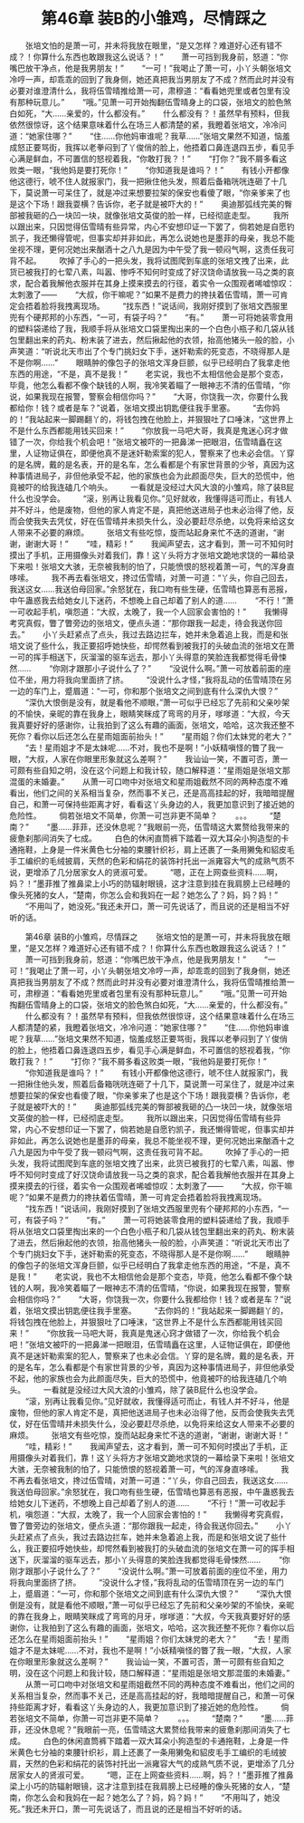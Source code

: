 # 　　第46章 装B的小雏鸡，尽情踩之
　　张培文怕的是萧一可，并未将我放在眼里，“是又怎样？难道好心还有错不成？！你算什么东西也敢跟我这么说话？！”
　　萧一可挡到我身前，怒道：“你嘴巴放干净点，他是我男朋友！”
　　“一可！”我喝止了萧一可，小丫头朝张培文冷哼一声，却乖乖的回到了我身侧，她还真把我当男朋友了不成？然而此时并没有必要对谁澄清什么，我将伍雪晴推给萧一可，肃穆道：“看看她兜里或者包里有没有那种玩意儿。”
　　“哦。”见萧一可开始掏翻伍雪晴身上的口袋，张培文的脸色煞白如死，“大……亲爱的，什么都没有。”
　　什么都没有？！虽然早有预料，但我依然很惊讶，这个结果意味着什么在场三人都清楚的紧，我瞪着张培文，冷冷问道：“她家住哪？”
　　“住……你他妈审谁呢？我草……”张培文果然不知道，恼羞成怒正要骂街，我挥以老拳闷到了丫俊俏的脸上，他捂着口鼻连退四五步，看见手心满是鲜血，不可置信的怒视着我，“你敢打我？！”
　　“打你？”我不屑多看这败类一眼，“我他妈是要打死你！”
　　“你知道我是谁吗？！”
　　有钱小开都像他这德行，唬不住人就报家门，我一把揪住他头发，照着后备箱咣咣连砸了十几下，莫说萧一可呆住了，就是冲过来想要拉架的保安也看傻了眼，“你亲爹来了也是这个下场！跟我耍横？告诉你，老子就是被吓大的！”
　　奥迪那弧线完美的臀部被我砸的凸一块凹一块，就像张培文英俊的脸一样，已经彻底走型。
　　我所以跟出来，只因觉得伍雪晴有些异常，内心不安想印证一下罢了，倘若她是自愿钓凯子，我还懒得管呢，但事实却并非如此，再怎么说她也是墨菲的母亲，我总不能坐视不理，更何况她出来酗酒十之八九是因为中午受了我一顿闷气啊，这责任我可背不起。
　　吹掉了手心的一把头发，我将试图爬到车底的张培文拽了出来，此货已被我打的七荤八素，叫嚣、惨呼不知何时变成了好汉饶命请放我一马之类的哀求，配合着我解他衣服并在其身上摸来摸去的行径，着实令一众围观者唏嘘惊叹：太刺激了——
　　“大叔，你干嘛呢？”如果不是费力的搀扶着伍雪晴，萧一可肯定会捂着脸将我拽离现场。
　　“找东西！”说话间，我刚好摸到了张培文西服里兜有个硬邦邦的小东西，“一可，有袋子吗？”
　　“有。”
　　萧一可将她装零食用的塑料袋递给了我，我顺手将从张培文口袋里掏出来的一个白色小瓶子和几袋从钱包里翻出来的药丸、粉末装了进去，然后揪起他的衣领，抬高他猪头一般的脸，小声笑道：“听说北天市出了个专门挑妇女下手，迷奸勒索的死变态，不晓得那人是不是你啊……”
　　眼睛肿的像包子的张培文浑身巨颤，似乎已经明白了我拿走他东西的用途，“不是，真不是我！”
　　老实说，我也不太相信他会是那个变态，毕竟，他怎么看都不像个缺钱的人啊，我冷笑着瞄了一眼神志不清的伍雪晴，“你说，如果我现在报警，警察会相信你吗？”
　　“大哥，你饶我一次，你要什么我都给你！钱？或者是车？”说着，张培文摸出钥匙便往我手里塞。
　　“去你妈的！”我站起来一脚踢翻丫的，将钱包拽在他脸上，并狠狠吐了口唾沫，“这世界上不是什么东西都能用钱买回来！”
　　“你放我一马吧大哥，我真是鬼迷心窍才做错了一次，你给我个机会吧！”张培文被吓的一把鼻涕一把眼泪，伍雪晴矗在这里，人证物证俱在，即便他真不是迷奸勒索案的犯人，警察来了也未必会信。丫穿的是名牌，戴的是名表，开的是名车，怎么看都是个有家世背景的少爷，真因为这种事情进局子，非但他承受不起，他的家族也会为此颜面尽失，巨大的恐慌中，他竟被吓的给我连磕几个响头。
　　一看就是没经过大风大浪的小雏鸡，除了装B屁什么也没学会。
　　“滚，别再让我看见你。”见好就收，我懂得适可而止，有钱人并不好斗，他是废物，但他的家人肯定不是，真把他送进局子也未必治得了他，反而会使我失去凭仗，好在伍雪晴并未损失什么，没必要赶尽杀绝，以免将来给这女人带来不必要的麻烦。
　　张培文有些吃惊，旋而站起身来忙不迭的道谢，“谢谢，谢谢大哥！”
　　“哇，精彩！”
　　我闻声望去，这才看到，萧一可不知何时摸出了手机，正用摄像头对着我们，靠！这丫头将方才张培文跪地求饶的一幕给录下来啦！张培文大骇，无奈被我制的怕了，只能愤恨的怒视着萧一可，气的浑身直哆嗦。
　　我不再去看张培文，搀过伍雪晴，对萧一可道：“丫头，你自己回去，我送这女……我送伯母回家。”余怒犹在，我口吻有些生硬，伍雪晴也算恶有恶报，中午蛊惑我去给她女儿下迷药，不想晚上自己却着了别人的道……
　　“不行！”萧一可收起手机，嗔怨道：“大叔，太晚了，我一个人回家会害怕的！”
　　我懒得考究真假，瞥了瞥旁边的张培文，便点头道：“那你跟我一起走，待会我送你回去。”
　　小丫头赶紧点了点头，我过去路边拦车，她并未急着追上我，而是和张培文说了些什么，我正要招呼她快些，却愕然看到被我打的头破血流的张培文在萧一可的挥手相送下，灰溜溜的驱车远去，那小丫头得意的笑脸连我都觉得毛骨悚然……
　　“你刚才跟那小子说什么了？”
　　“没说什么啊。”萧一可放着前面的座位不坐，用力将我向里面挤了挤。
　　“没说什么才怪，”我将乱动的伍雪晴顶在另一边的车门上，蹙眉道：“一可，你和那个张培文之间到底有什么深仇大恨？”
　　“深仇大恨倒是没有，就是看他不顺眼，”萧一可似乎已经忘了先前和父亲吵架的不愉快，亲昵的靠在我身上，眼睛笑眯成了弯弯的月牙，嗲嗲道：“大叔，今天我真要好好的感谢你，让我拍到了这么有趣的画面，张培文，哈哈，这次我还整不死你？看你以后还怎么在星雨姐面前抬头！”
　　“星雨姐？你们太妹党的老大？”
　　“去！星雨姐才不是太妹呢……不对，我也不是啊！”小妖精嗔怪的瞥了我一眼，“大叔，人家在你眼里形象就这么差啊？”
　　我讪讪一笑，不置可否，萧一可颇有些自知之明，没在这个问题上和我计较，随口解释道：“星雨姐是张培文那混蛋的未婚妻。”
　　从萧一可口吻中对张培文和星雨姐截然不同的两种态度不难看出，他们之间的关系相当复杂，然而事不关己，还是高高挂起的好，我暗暗提醒自己，和萧一可保持些距离才好，看看这丫头身边的人，我更加意识到了接近她的危险性。
　　倘若张培文不简单，你萧一可岂非更不简单？
　　。。。
　　“楚南？”
　　“墨……菲菲，还没休息呢？”我眼前一亮，伍雪晴这大累赘给我带来的疲惫刹那间消失了七成。
　　白色的休闲直筒裤下踏着一双大耳朵小狗造型的卡通拖鞋，上身是一件米黄色七分袖的束腰针织衫，肩上还裹了一条用獭兔和貂皮毛手工编织的毛绒披肩，天然的色彩和绢花的装饰衬托出一派雍容大气的成熟气质不说，更增添了几分居家女人的贤淑可爱。
　　“嗯，正在上网查些资料……啊，妈？！”墨菲推了推鼻梁上小巧的防辐射眼镜，这才注意到挂在我肩膀上已经睡的像头死猪的女人，“楚南，你怎么会和我妈在一起？她怎么了？妈，妈？妈！”
　　“不用叫了，她没死。”我还未开口，萧一可先说话了，而且说的还是相当不好听的话。

　　第46章 装B的小雏鸡，尽情踩之
　　张培文怕的是萧一可，并未将我放在眼里，“是又怎样？难道好心还有错不成？！你算什么东西也敢跟我这么说话？！”
　　萧一可挡到我身前，怒道：“你嘴巴放干净点，他是我男朋友！”
　　“一可！”我喝止了萧一可，小丫头朝张培文冷哼一声，却乖乖的回到了我身侧，她还真把我当男朋友了不成？然而此时并没有必要对谁澄清什么，我将伍雪晴推给萧一可，肃穆道：“看看她兜里或者包里有没有那种玩意儿。”
　　“哦。”见萧一可开始掏翻伍雪晴身上的口袋，张培文的脸色煞白如死，“大……亲爱的，什么都没有。”
　　什么都没有？！虽然早有预料，但我依然很惊讶，这个结果意味着什么在场三人都清楚的紧，我瞪着张培文，冷冷问道：“她家住哪？”
　　“住……你他妈审谁呢？我草……”张培文果然不知道，恼羞成怒正要骂街，我挥以老拳闷到了丫俊俏的脸上，他捂着口鼻连退四五步，看见手心满是鲜血，不可置信的怒视着我，“你敢打我？！”
　　“打你？”我不屑多看这败类一眼，“我他妈是要打死你！”
　　“你知道我是谁吗？！”
　　有钱小开都像他这德行，唬不住人就报家门，我一把揪住他头发，照着后备箱咣咣连砸了十几下，莫说萧一可呆住了，就是冲过来想要拉架的保安也看傻了眼，“你亲爹来了也是这个下场！跟我耍横？告诉你，老子就是被吓大的！”
　　奥迪那弧线完美的臀部被我砸的凸一块凹一块，就像张培文英俊的脸一样，已经彻底走型。
　　我所以跟出来，只因觉得伍雪晴有些异常，内心不安想印证一下罢了，倘若她是自愿钓凯子，我还懒得管呢，但事实却并非如此，再怎么说她也是墨菲的母亲，我总不能坐视不理，更何况她出来酗酒十之八九是因为中午受了我一顿闷气啊，这责任我可背不起。
　　吹掉了手心的一把头发，我将试图爬到车底的张培文拽了出来，此货已被我打的七荤八素，叫嚣、惨呼不知何时变成了好汉饶命请放我一马之类的哀求，配合着我解他衣服并在其身上摸来摸去的行径，着实令一众围观者唏嘘惊叹：太刺激了——
　　“大叔，你干嘛呢？”如果不是费力的搀扶着伍雪晴，萧一可肯定会捂着脸将我拽离现场。
　　“找东西！”说话间，我刚好摸到了张培文西服里兜有个硬邦邦的小东西，“一可，有袋子吗？”
　　“有。”
　　萧一可将她装零食用的塑料袋递给了我，我顺手将从张培文口袋里掏出来的一个白色小瓶子和几袋从钱包里翻出来的药丸、粉末装了进去，然后揪起他的衣领，抬高他猪头一般的脸，小声笑道：“听说北天市出了个专门挑妇女下手，迷奸勒索的死变态，不晓得那人是不是你啊……”
　　眼睛肿的像包子的张培文浑身巨颤，似乎已经明白了我拿走他东西的用途，“不是，真不是我！”
　　老实说，我也不太相信他会是那个变态，毕竟，他怎么看都不像个缺钱的人啊，我冷笑着瞄了一眼神志不清的伍雪晴，“你说，如果我现在报警，警察会相信你吗？”
　　“大哥，你饶我一次，你要什么我都给你！钱？或者是车？”说着，张培文摸出钥匙便往我手里塞。
　　“去你妈的！”我站起来一脚踢翻丫的，将钱包拽在他脸上，并狠狠吐了口唾沫，“这世界上不是什么东西都能用钱买回来！”
　　“你放我一马吧大哥，我真是鬼迷心窍才做错了一次，你给我个机会吧！”张培文被吓的一把鼻涕一把眼泪，伍雪晴矗在这里，人证物证俱在，即便他真不是迷奸勒索案的犯人，警察来了也未必会信。丫穿的是名牌，戴的是名表，开的是名车，怎么看都是个有家世背景的少爷，真因为这种事情进局子，非但他承受不起，他的家族也会为此颜面尽失，巨大的恐慌中，他竟被吓的给我连磕几个响头。
　　一看就是没经过大风大浪的小雏鸡，除了装B屁什么也没学会。
　　“滚，别再让我看见你。”见好就收，我懂得适可而止，有钱人并不好斗，他是废物，但他的家人肯定不是，真把他送进局子也未必治得了他，反而会使我失去凭仗，好在伍雪晴并未损失什么，没必要赶尽杀绝，以免将来给这女人带来不必要的麻烦。
　　张培文有些吃惊，旋而站起身来忙不迭的道谢，“谢谢，谢谢大哥！”
　　“哇，精彩！”
　　我闻声望去，这才看到，萧一可不知何时摸出了手机，正用摄像头对着我们，靠！这丫头将方才张培文跪地求饶的一幕给录下来啦！张培文大骇，无奈被我制的怕了，只能愤恨的怒视着萧一可，气的浑身直哆嗦。
　　我不再去看张培文，搀过伍雪晴，对萧一可道：“丫头，你自己回去，我送这女……我送伯母回家。”余怒犹在，我口吻有些生硬，伍雪晴也算恶有恶报，中午蛊惑我去给她女儿下迷药，不想晚上自己却着了别人的道……
　　“不行！”萧一可收起手机，嗔怨道：“大叔，太晚了，我一个人回家会害怕的！”
　　我懒得考究真假，瞥了瞥旁边的张培文，便点头道：“那你跟我一起走，待会我送你回去。”
　　小丫头赶紧点了点头，我过去路边拦车，她并未急着追上我，而是和张培文说了些什么，我正要招呼她快些，却愕然看到被我打的头破血流的张培文在萧一可的挥手相送下，灰溜溜的驱车远去，那小丫头得意的笑脸连我都觉得毛骨悚然……
　　“你刚才跟那小子说什么了？”
　　“没说什么啊。”萧一可放着前面的座位不坐，用力将我向里面挤了挤。
　　“没说什么才怪，”我将乱动的伍雪晴顶在另一边的车门上，蹙眉道：“一可，你和那个张培文之间到底有什么深仇大恨？”
　　“深仇大恨倒是没有，就是看他不顺眼，”萧一可似乎已经忘了先前和父亲吵架的不愉快，亲昵的靠在我身上，眼睛笑眯成了弯弯的月牙，嗲嗲道：“大叔，今天我真要好好的感谢你，让我拍到了这么有趣的画面，张培文，哈哈，这次我还整不死你？看你以后还怎么在星雨姐面前抬头！”
　　“星雨姐？你们太妹党的老大？”
　　“去！星雨姐才不是太妹呢……不对，我也不是啊！”小妖精嗔怪的瞥了我一眼，“大叔，人家在你眼里形象就这么差啊？”
　　我讪讪一笑，不置可否，萧一可颇有些自知之明，没在这个问题上和我计较，随口解释道：“星雨姐是张培文那混蛋的未婚妻。”
　　从萧一可口吻中对张培文和星雨姐截然不同的两种态度不难看出，他们之间的关系相当复杂，然而事不关己，还是高高挂起的好，我暗暗提醒自己，和萧一可保持些距离才好，看看这丫头身边的人，我更加意识到了接近她的危险性。
　　倘若张培文不简单，你萧一可岂非更不简单？
　　。。。
　　“楚南？”
　　“墨……菲菲，还没休息呢？”我眼前一亮，伍雪晴这大累赘给我带来的疲惫刹那间消失了七成。
　　白色的休闲直筒裤下踏着一双大耳朵小狗造型的卡通拖鞋，上身是一件米黄色七分袖的束腰针织衫，肩上还裹了一条用獭兔和貂皮毛手工编织的毛绒披肩，天然的色彩和绢花的装饰衬托出一派雍容大气的成熟气质不说，更增添了几分居家女人的贤淑可爱。
　　“嗯，正在上网查些资料……啊，妈？！”墨菲推了推鼻梁上小巧的防辐射眼镜，这才注意到挂在我肩膀上已经睡的像头死猪的女人，“楚南，你怎么会和我妈在一起？她怎么了？妈，妈？妈！”
　　“不用叫了，她没死。”我还未开口，萧一可先说话了，而且说的还是相当不好听的话。
